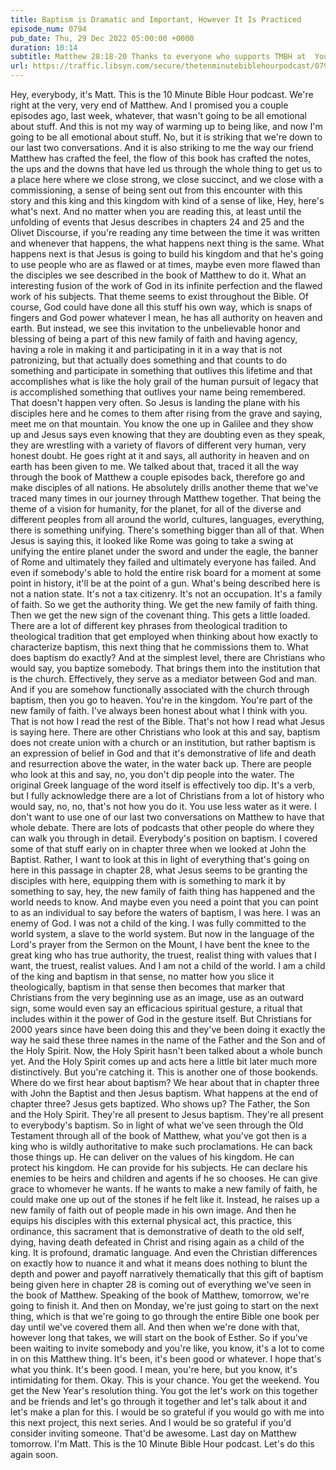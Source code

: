 ```yaml
---
title: Baptism is Dramatic and Important, However It Is Practiced
episode_num: 0794
pub_date: Thu, 29 Dec 2022 05:00:00 +0000
duration: 10:14
subtitle: Matthew 28:18-20 Thanks to everyone who supports TMBH at  You're the reason we can all do this together!  Music written and performed by 
url: https://traffic.libsyn.com/secure/thetenminutebiblehourpodcast/0794_Mix.mp3
---
```


 Hey, everybody, it's Matt. This is the 10 Minute Bible Hour podcast. We're right at the very, very end of Matthew. And I promised you a couple episodes ago, last week, whatever, that wasn't going to be all emotional about stuff. And this is not my way of warming up to being like, and now I'm going to be all emotional about stuff. No, but it is striking that we're down to our last two conversations. And it is also striking to me the way our friend Matthew has crafted the feel, the flow of this book has crafted the notes, the ups and the downs that have led us through the whole thing to get us to a place here where we close strong, we close succinct, and we close with a commissioning, a sense of being sent out from this encounter with this story and this king and this kingdom with kind of a sense of like, Hey, here's what's next. And no matter when you are reading this, at least until the unfolding of events that Jesus describes in chapters 24 and 25 and the Olivet Discourse, if you're reading any time between the time it was written and whenever that happens, the what happens next thing is the same. What happens next is that Jesus is going to build his kingdom and that he's going to use people who are as flawed or at times, maybe even more flawed than the disciples we see described in the book of Matthew to do it. What an interesting fusion of the work of God in its infinite perfection and the flawed work of his subjects. That theme seems to exist throughout the Bible. Of course, God could have done all this stuff his own way, which is snaps of fingers and God power whatever I mean, he has all authority on heaven and earth. But instead, we see this invitation to the unbelievable honor and blessing of being a part of this new family of faith and having agency, having a role in making it and participating in it in a way that is not patronizing, but that actually does something and that counts to do something and participate in something that outlives this lifetime and that accomplishes what is like the holy grail of the human pursuit of legacy that is accomplished something that outlives your name being remembered. That doesn't happen very often. So Jesus is landing the plane with his disciples here and he comes to them after rising from the grave and saying, meet me on that mountain. You know the one up in Galilee and they show up and Jesus says even knowing that they are doubting even as they speak, they are wrestling with a variety of flavors of different very human, very honest doubt. He goes right at it and says, all authority in heaven and on earth has been given to me. We talked about that, traced it all the way through the book of Matthew a couple episodes back, therefore go and make disciples of all nations. He absolutely drills another theme that we've traced many times in our journey through Matthew together. That being the theme of a vision for humanity, for the planet, for all of the diverse and different peoples from all around the world, cultures, languages, everything, there is something unifying. There's something bigger than all of that. When Jesus is saying this, it looked like Rome was going to take a swing at unifying the entire planet under the sword and under the eagle, the banner of Rome and ultimately they failed and ultimately everyone has failed. And even if somebody's able to hold the entire risk board for a moment at some point in history, it'll be at the point of a gun. What's being described here is not a nation state. It's not a tax citizenry. It's not an occupation. It's a family of faith. So we get the authority thing. We get the new family of faith thing. Then we get the new sign of the covenant thing. This gets a little loaded. There are a lot of different key phrases from theological tradition to theological tradition that get employed when thinking about how exactly to characterize baptism, this next thing that he commissions them to. What does baptism do exactly? And at the simplest level, there are Christians who would say, you baptize somebody. That brings them into the institution that is the church. Effectively, they serve as a mediator between God and man. And if you are somehow functionally associated with the church through baptism, then you go to heaven. You're in the kingdom. You're part of the new family of faith. I've always been honest about what I think with you. That is not how I read the rest of the Bible. That's not how I read what Jesus is saying here. There are other Christians who look at this and say, baptism does not create union with a church or an institution, but rather baptism is an expression of belief in God and that it's demonstrative of life and death and resurrection above the water, in the water back up. There are people who look at this and say, no, you don't dip people into the water. The original Greek language of the word itself is effectively too dip. It's a verb, but I fully acknowledge there are a lot of Christians from a lot of history who would say, no, no, that's not how you do it. You use less water as it were. I don't want to use one of our last two conversations on Matthew to have that whole debate. There are lots of podcasts that other people do where they can walk you through in detail. Everybody's position on baptism. I covered some of that stuff early on in chapter three when we looked at John the Baptist. Rather, I want to look at this in light of everything that's going on here in this passage in chapter 28, what Jesus seems to be granting the disciples with here, equipping them with is something to mark it by something to say, hey, the new family of faith thing has happened and the world needs to know. And maybe even you need a point that you can point to as an individual to say before the waters of baptism, I was here. I was an enemy of God. I was not a child of the king. I was fully committed to the world system, a slave to the world system. But now in the language of the Lord's prayer from the Sermon on the Mount, I have bent the knee to the great king who has true authority, the truest, realist thing with values that I want, the truest, realist values. And I am not a child of the world. I am a child of the king and baptism in that sense, no matter how you slice it theologically, baptism in that sense then becomes that marker that Christians from the very beginning use as an image, use as an outward sign, some would even say an efficacious spiritual gesture, a ritual that includes within it the power of God in the gesture itself. But Christians for 2000 years since have been doing this and they've been doing it exactly the way he said these three names in the name of the Father and the Son and of the Holy Spirit. Now, the Holy Spirit hasn't been talked about a whole bunch yet. And the Holy Spirit comes up and acts here a little bit later much more distinctively. But you're catching it. This is another one of those bookends. Where do we first hear about baptism? We hear about that in chapter three with John the Baptist and then Jesus baptism. What happens at the end of chapter three? Jesus gets baptized. Who shows up? The Father, the Son and the Holy Spirit. They're all present to Jesus baptism. They're all present to everybody's baptism. So in light of what we've seen through the Old Testament through all of the book of Matthew, what you've got then is a king who is wildly authoritative to make such proclamations. He can back those things up. He can deliver on the values of his kingdom. He can protect his kingdom. He can provide for his subjects. He can declare his enemies to be heirs and children and agents if he so chooses. He can give grace to whomever he wants. If he wants to make a new family of faith, he could make one up out of the stones if he felt like it. Instead, he raises up a new family of faith out of people made in his own image. And then he equips his disciples with this external physical act, this practice, this ordinance, this sacrament that is demonstrative of death to the old self, dying, having death defeated in Christ and rising again as a child of the king. It is profound, dramatic language. And even the Christian differences on exactly how to nuance it and what it means does nothing to blunt the depth and power and payoff narratively thematically that this gift of baptism being given here in chapter 28 is coming out of everything we've seen in the book of Matthew. Speaking of the book of Matthew, tomorrow, we're going to finish it. And then on Monday, we're just going to start on the next thing, which is that we're going to go through the entire Bible one book per day until we've covered them all. And then when we're done with that, however long that takes, we will start on the book of Esther. So if you've been waiting to invite somebody and you're like, you know, it's a lot to come in on this Matthew thing. It's been, it's been good or whatever. I hope that's what you think. It's been good. I mean, you're here, but you know, it's intimidating for them. Okay. This is your chance. You get the weekend. You get the New Year's resolution thing. You got the let's work on this together and be friends and let's go through it together and let's talk about it and let's make a plan for this. I would be so grateful if you would go with me into this next project, this next series. And I would be so grateful if you'd consider inviting someone. That'd be awesome. Last day on Matthew tomorrow. I'm Matt. This is the 10 Minute Bible Hour podcast. Let's do this again soon.